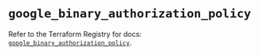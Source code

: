 # `google_binary_authorization_policy`

Refer to the Terraform Registry for docs: [`google_binary_authorization_policy`](https://registry.terraform.io/providers/hashicorp/google-beta/6.18.0/docs/resources/google_binary_authorization_policy).
